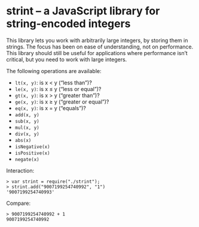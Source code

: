 # strint – a JavaScript library for string-encoded integers

This library lets you work with arbitrarily large integers, by storing them in strings. The focus has been on ease of understanding, not on performance. This library should still be useful for applications where performance isn’t critical, but you need to work with large integers.

The following operations are available:

* `lt(x, y)`: is x < y (“less than”)?
* `le(x, y)`: is x ≤ y (“less or equal”)?
* `gt(x, y)`: is x > y (“greater than”)?
* `ge(x, y)`: is x ≥ y (“greater or equal”)?
* `eq(x, y)`: is x = y (“equals”)?
* `add(x, y)`
* `sub(x, y)`
* `mul(x, y)`
* `div(x, y)`
* `abs(x)`
* `isNegative(x)`
* `isPositive(x)`
* `negate(x)`

Interaction:

    > var strint = require("./strint");
    > strint.add("9007199254740992", "1")
    '9007199254740993'

Compare:

    > 9007199254740992 + 1
    9007199254740992
